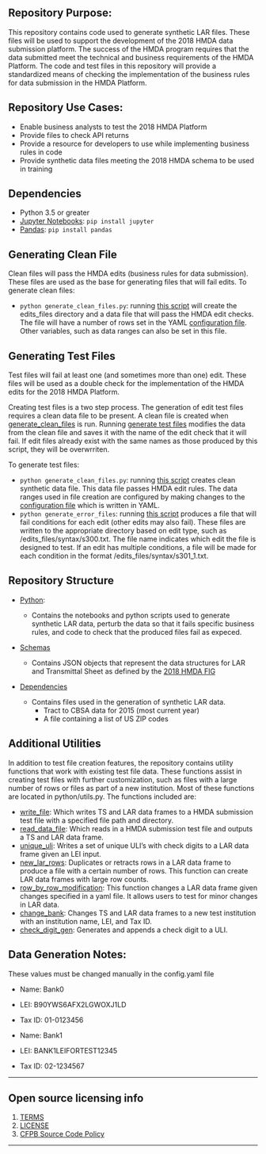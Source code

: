 ## Repository Purpose:
This repository contains code used to generate synthetic LAR files. These files will be used to support the development of the 2018 HMDA data submission platform. The success of the HMDA program requires that the data submitted meet the technical and business requirements of the HMDA Platform. The code and test files in this repository will provide a standardized means of checking the implementation of the business rules for data submission in the HMDA Platform.

## Repository Use Cases:
- Enable business analysts to test the 2018 HMDA Platform
- Provide files to check API returns
- Provide a resource for developers to use while implementing business rules in code
- Provide synthetic data files meeting the 2018 HMDA schema to be used in training


## Dependencies
- Python 3.5 or greater
- [Jupyter Notebooks](http://jupyter.org/): `pip install jupyter`
- [Pandas](http://pandas.pydata.org/): `pip install pandas`

## Generating Clean File
Clean files will pass the HMDA edits (business rules for data submission). These files are used as the base for generating files that will fail edits.
To generate clean files:
- `python generate_clean_files.py`: running [this script](https://github.com/cfpb/hmda-test-files/blob/master/python/generate_clean_files.py) will create the edits_files directory and a data file that will pass the HMDA edit checks. The file will have a number of rows set in the YAML [configuration file](https://github.com/cfpb/hmda-test-files/blob/master/python/config.yaml). Other variables, such as data ranges can also be set in this file.

## Generating Test Files
Test files will fail at least one (and sometimes more than one) edit. These files will be used as a double check for the implementation of the HMDA edits for the 2018 HMDA Platform. 

Creating test files is a two step process. The generation of edit test files requires a clean data file to be present. A clean file is created when [generate_clean_files](https://github.com/cfpb/hmda-test-files/blob/master/python/generate_clean_files.py) is run. Running [generate test files](https://github.com/cfpb/hmda-test-files/blob/master/python/generate_error_files.py) modifies the data from the clean file and saves it with the name of the edit check that it will fail. If edit files already exist with the same names as those produced by this script, they will be overwrriten.

To generate test files:
- `python generate_clean_files.py`: running [this script](https://github.com/cfpb/hmda-test-files/blob/master/python/generate_clean_files.py) creates clean synthetic data file. This data file passes HMDA edit rules. The data ranges used in file creation are configured by making changes to the [configuration file](https://github.com/cfpb/hmda-test-files/blob/master/python/config.yaml) which is written in YAML.
- `python generate_error_files`: running [this script](https://github.com/cfpb/hmda-test-files/blob/master/python/generate_error_files.py) produces a file that will fail conditions for each edit (other edits may also fail). These files are written to the appropriate directory based on edit type, such as /edits_files/syntax/s300.txt. The file name indicates which edit the file is designed to test. If an edit has multiple conditions, a file will be made for each condition in the format /edits_files/syntax/s301_1.txt.

## Repository Structure
- [Python](https://github.com/Kibrael/2018_test_files/tree/master/python):
    - Contains the notebooks and python scripts used to generate synthetic LAR data, perturb the data so that it fails specific business rules, and code to check that the produced files fail as expeced.

- [Schemas](https://github.com/Kibrael/2018_test_files/tree/master/schemas)
    - Contains JSON objects that represent the data structures for LAR and Transmittal Sheet as defined by the [2018 HMDA FIG](https://www.consumerfinance.gov/data-research/hmda/static/for-filers/2018/2018-HMDA-FIG.pdf)

- [Dependencies](https://github.com/Kibrael/2018_test_files/tree/master/dependancies)
    - Contains files used in the generation of synthetic LAR data.
        - Tract to CBSA data for 2015 (most current year)
        - A file containing a list of US ZIP codes

## Additional Utilities
In addition to test file creation features, the repository contains utility functions that work with existing test file data. These functions assist in creating test files with further customization, such as files with a large number of rows or files as part of a new institution. Most of these functions are located in python/utils.py. The functions included are:
- [write_file](https://github.com/cfpb/hmda-test-files/blob/ce12748672f83bd7ead396ccf0ed395dbb02a29a/python/utils.py#L23): Which writes TS and LAR data frames to a HMDA submission test file with a specified file path and directory. 
- [read_data_file](https://github.com/cfpb/hmda-test-files/blob/ce12748672f83bd7ead396ccf0ed395dbb02a29a/python/utils.py#L60): Which reads in a HMDA submission test file and outputs a TS and LAR data frame. 
- [unique_uli](https://github.com/cfpb/hmda-test-files/blob/ce12748672f83bd7ead396ccf0ed395dbb02a29a/python/utils.py#L83): Writes a set of unique ULI’s with check digits to a LAR data frame given an LEI input. 
- [new_lar_rows](https://github.com/cfpb/hmda-test-files/blob/ce12748672f83bd7ead396ccf0ed395dbb02a29a/python/utils.py#L111): Duplicates or retracts rows in a LAR data frame to produce a file with a certain number of rows. This function can create LAR data frames with large row counts. 
- [row_by_row_modification](https://github.com/cfpb/hmda-test-files/blob/ce12748672f83bd7ead396ccf0ed395dbb02a29a/python/utils.py#L147): This function changes a LAR data frame given changes specified in a yaml file. It allows users to test for minor changes in LAR data.
- [change_bank](https://github.com/cfpb/hmda-test-files/blob/ce12748672f83bd7ead396ccf0ed395dbb02a29a/python/utils.py#L147): Changes TS and LAR data frames to a new test institution with an institution name, LEI, and Tax ID. 
- [check_digit_gen](https://github.com/cfpb/hmda-test-files/blob/ce12748672f83bd7ead396ccf0ed395dbb02a29a/python/utils.py#L201): Generates and appends a check digit to a ULI.   


## Data Generation Notes:
These values must be changed manually in the config.yaml file
- Name: Bank0
- LEI: B90YWS6AFX2LGWOXJ1LD
- Tax ID: 01-0123456

- Name: Bank1
- LEI: BANK1LEIFORTEST12345
- Tax ID: 02-1234567

----
## Open source licensing info
1. [TERMS](TERMS.md)
2. [LICENSE](https://github.com/cfpb/hmda-platform/blob/master/LICENSE)
3. [CFPB Source Code Policy](https://github.com/cfpb/source-code-policy/)
----
